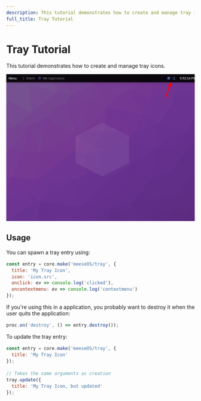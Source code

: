 ```yaml
---
description: This tutorial demonstrates how to create and manage tray icons.
full_title: Tray Tutorial
---
```


# Tray Tutorial

This tutorial demonstrates how to create and manage tray icons.

![Example](example.png)

## Usage

You can spawn a tray entry using:

```javascript
const entry = core.make('meeseOS/tray', {
  title: 'My Tray Icon',
  icon: 'icon.src',
  onclick: ev => console.log('clicked'),
  oncontextmenu: ev => console.log('contextmenu')
});
```

If you're using this in a application, you probably want to destroy it when the user quits the application:

```javascript
proc.on('destroy', () => entry.destroy());
```

To update the tray entry:

```javascript
const entry = core.make('meeseOS/tray', {
  title: 'My Tray Icon'
});

// Takes the same arguments as creation
tray.update({
  title: 'My Tray Icon, but updated'
});
```
